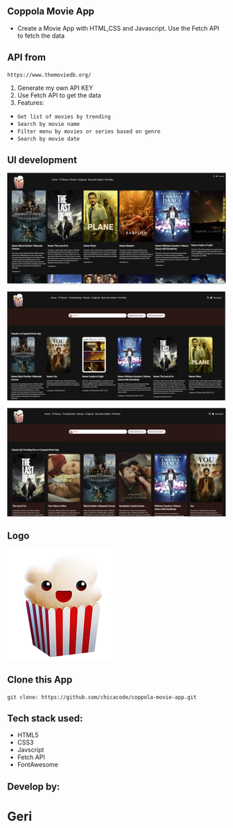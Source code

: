## Coppola Movie App

- Create a Movie App with HTML,CSS and Javascript. Use the Fetch API to fetch the data

## API from

`https://www.themoviedb.org/`

1. Generate my own API KEY
2. Use Fetch API to get the data
3. Features:

- `Get list of movies by trending`
- `Search by movie name`
- `Filter menu by movies or series based on genre`
- `Search by movie date`

## UI development

![alt text](./assets/img/movie-app.png "image")

![alt text](./assets/img/movie-app-evolution.png "image")

![alt text](./assets/img/movie-app-done.png "image")

## Logo

![alt text](./assets/img/logo.png "logo")

## Clone this App

`git clone: https://github.com/chicacode/coppola-movie-app.git`

## Tech stack used:

- HTML5
- CSS3
- Javscript
- Fetch API
- FontAwesome

## Develop by:

# Geri
